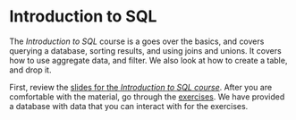 # Introduction to SQL

The *Introduction to SQL* course is a goes over the basics, and covers querying a database, sorting results, and using joins and unions. It covers how to use aggregate data, and filter. We also look at how to create a table, and drop it.

First, review the [slides for the *Introduction to SQL course*](https://docs.google.com/presentation/d/1-FhnRYrehe3VSlITi6geGqh-DrtSP6nPN4tiPgpbGqQ/present). After you are comfortable with the material, go through the [exercises](Exercises.md). We have provided a database with data that you can interact with for the exercises.

